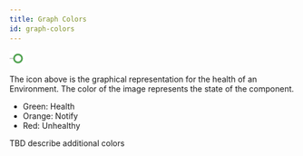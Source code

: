 ```yaml
---
title: Graph Colors
id: graph-colors
---
```


![](../../assets/local/images/graph-color-green.png)

The icon above is the graphical representation for the health of an Environment. The color of the image represents the state of the component.

* Green: Health
* Orange: Notify
* Red: Unhealthy

TBD describe additional colors
